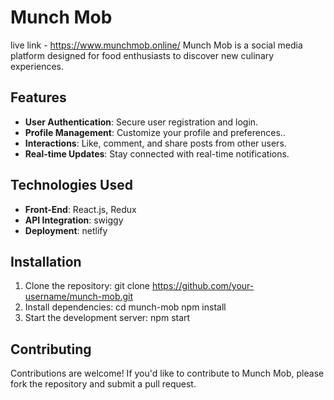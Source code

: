 # Munch Mob

live link - https://www.munchmob.online/
Munch Mob is a social media platform designed for food enthusiasts to discover new culinary experiences.

## Features

-   **User Authentication**: Secure user registration and login.
-   **Profile Management**: Customize your profile and preferences..
-   **Interactions**: Like, comment, and share posts from other users.
-   **Real-time Updates**: Stay connected with real-time notifications.

## Technologies Used

-   **Front-End**: React.js, Redux
-   **API Integration**: swiggy
-   **Deployment**: netlify

## Installation

1. Clone the repository:
   git clone https://github.com/your-username/munch-mob.git
2. Install dependencies:
   cd munch-mob
   npm install
3. Start the development server:
   npm start

## Contributing

Contributions are welcome! If you'd like to contribute to Munch Mob, please fork the repository and submit a pull request.
